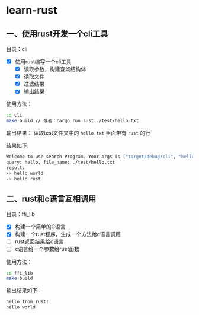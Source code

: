 # learn-rust

## 一、使用rust开发一个cli工具

目录：cli

- [x] 使用rust编写一个cli工具
  - [x] 读取参数，构建查询结构体
  - [x] 读取文件
  - [x] 过滤结果
  - [x] 输出结果

使用方法：

```bash
cd cli
make build // 或者：cargo run rust ./test/hello.txt
```

输出结果： 读取test文件夹中的 `hello.txt` 里面带有 `rust` 的行

结果如下:
```bash
Welcome to use search Program. Your args is ["target/debug/cli", "hello", "./test/hello.txt"]
query: hello, file_name: ./test/hello.txt
result: 
-> hello world
-> hello rust
```

## 二、rust和c语言互相调用

目录：ffi_lib

- [x] 构建一个简单的C语言
- [x] 构建一个rust程序，生成一个方法给c语言调用
- [ ] rust返回结果给c语言
- [ ] c语言给一个参数给rust函数 

使用方法：

```bash
cd ffi_lib
make build
```

输出结果如下：

```bash
hello from rust!
hello world
```